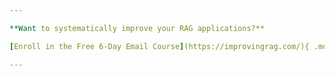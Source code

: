 ```yaml
---

**Want to systematically improve your RAG applications?**

[Enroll in the Free 6-Day Email Course](https://improvingrag.com/){ .md-button .md-button--primary }

---
```

